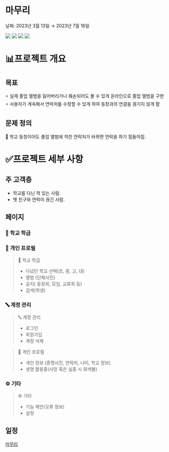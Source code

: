 # 마무리

날짜: 2023년 3월 13일 → 2023년 7월 16일
<br>

<img src="https://img.shields.io/badge/Spring-6DB33F?style=for-the-badge&logo=Spring&logoColor=white">
<img src="https://img.shields.io/badge/mysql-4479A1?style=for-the-badge&logo=mysql&logoColor=white">
<img src="https://img.shields.io/badge/javascript-F7DF1E?style=for-the-badge&logo=javascript&logoColor=white">
<img src="https://img.shields.io/badge/html5-E34F26?style=for-the-badge&logo=html5&logoColor=white">
<br>

# 📊프로젝트 개요

## 목표

⭐ 실제 졸업 앨범을 잃어버리거나 훼손되어도 볼 수 있게 온라인으로 졸업 앨범을 구현
<br>
⭐ 사용자가 계속해서 연락처를 수정할 수 있게 하여 동창과의 연결을 끊기지 않게 함

## 문제 정의

<aside>
💬 학교 동창이어도 졸업 앨범에 적힌 연락처가 바뀌면 연락을 하기 힘들어짐.

</aside>

# ✅프로젝트 세부 사항

## 주 고객층

- 학교를 다닌 적 있는 사람.
- 옛 친구와 연락이 끊긴 사람.

## 페이지

### 🏫 학교 학급

### 👤 개인 프로필

> 🏫 학교 학급
> 
> - 다녔던 학교 선택(초, 중, 고, 대)
> - 앨범 (단체사진)
> - 공지( 동창회, 모임, 교류회 등)
> - 검색(학생)

### 🔤 계정 관리

> 🔤 계정 관리
> 
> - 로그인
> - 회원가입
> - 계정 삭제

> 👤 개인 프로필
> 
> - 개인 정보 
> (증명사진, 연락처, 나이, 학교 정보)
> - 생명 활동중(사망 혹은 실종 시 회색불)
> 

### ⚙️ 기타

> ⚙️ 기타
> 
> - 기능 제안(오류 정보)
> - 설정

## 일정

[마무리](https://www.notion.so/206faced33874b8fb06186e1e44cc35d)
